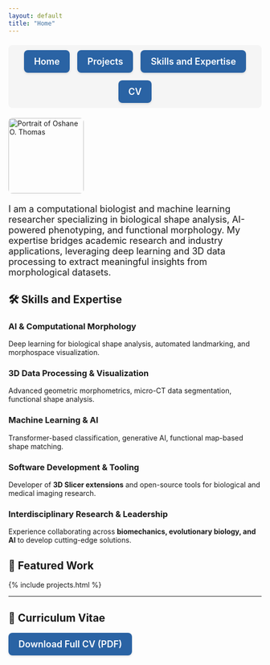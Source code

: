 ```yaml
---
layout: default
title: "Home"
---
```


<!-- GLightbox (dependency-free lightbox for project images) -->
<link rel="stylesheet" href="https://cdn.jsdelivr.net/npm/glightbox/dist/css/glightbox.min.css">
<script src="https://cdn.jsdelivr.net/npm/glightbox/dist/js/glightbox.min.js"></script>

<!-- Project gallery styles -->
<link rel="stylesheet" href="{{ '/assets/css/projects.css' | relative_url }}">

<style>
/* Nav buttons (kept from your version) */
.nav-button {
  display: inline-flex;
  align-items: center;
  justify-content: center;
  padding: 12px 20px;
  background-color: #2a63a4;
  color: #fff;
  border-radius: 8px;
  text-decoration: none;
  font-size: 18px;
  font-weight: 600;
  white-space: nowrap;
  box-shadow: 0 2px 4px rgba(0, 0, 0, 0.1);
  transition: background-color 0.3s ease, transform 0.2s ease, box-shadow 0.2s ease;
}
.nav-button:hover {
  background-color: #1d4f8c;
  transform: translateY(-2px);
  box-shadow: 0 4px 8px rgba(0, 0, 0, 0.15);
}
</style>

<nav style="display:flex;flex-wrap:wrap;justify-content:center;gap:15px;margin:20px 0;background:#f5f5f5;padding:10px;border-radius:8px;">
  <a href="/" class="nav-button">Home</a>
  <a href="/#projects" class="nav-button">Projects</a>
  <a href="/#skills-and-expertise" class="nav-button">Skills and Expertise</a>
  <a href="/#cv" class="nav-button">CV</a>
</nav>

<div style="display:flex;align-items:center;gap:20px;flex-wrap:wrap;">
  <img src="{{ 'assets/images/profile.jpg' | relative_url }}"
       alt="Portrait of Oshane O. Thomas"
       style="width:150px;border-radius:8px;">
  <div style="font-size:18px;max-width:700px;">
    I am a computational biologist and machine learning researcher specializing in biological shape analysis,
    AI-powered phenotyping, and functional morphology. My expertise bridges academic research and industry applications,
    leveraging deep learning and 3D data processing to extract meaningful insights from morphological datasets.
  </div>
</div>

<!-- no <hr> here to avoid the white line above Projects -->

<h2 id="skills-and-expertise">🛠️ Skills and Expertise</h2>

### AI & Computational Morphology
Deep learning for biological shape analysis, automated landmarking, and morphospace visualization.

### 3D Data Processing & Visualization
Advanced geometric morphometrics, micro-CT data segmentation, functional shape analysis.

### Machine Learning & AI
Transformer-based classification, generative AI, functional map-based shape matching.

### Software Development & Tooling
Developer of **3D Slicer extensions** and open-source tools for biological and medical imaging research.

### Interdisciplinary Research & Leadership
Experience collaborating across **biomechanics, evolutionary biology, and AI** to develop cutting-edge solutions.

<!-- no <hr> here either -->

<h2 id="projects">🚀 Featured Work</h2>

<!-- Standard include (no full-bleed wrapper) -->
{% include projects.html %}

<hr>

<h2 id="cv">📄 Curriculum Vitae</h2>
<p><a href="{{ '/assets/docs/Thomas_Oshane_CV.pdf' | relative_url }}" class="nav-button">Download Full CV (PDF)</a></p>

<script>
  document.addEventListener('DOMContentLoaded', function () {
    GLightbox({
      selector: '.glightbox',
      touchNavigation: true,
      loop: true,
      openEffect: 'zoom',
      closeEffect: 'zoom',
      zoomable: false
    });
  });
</script>
